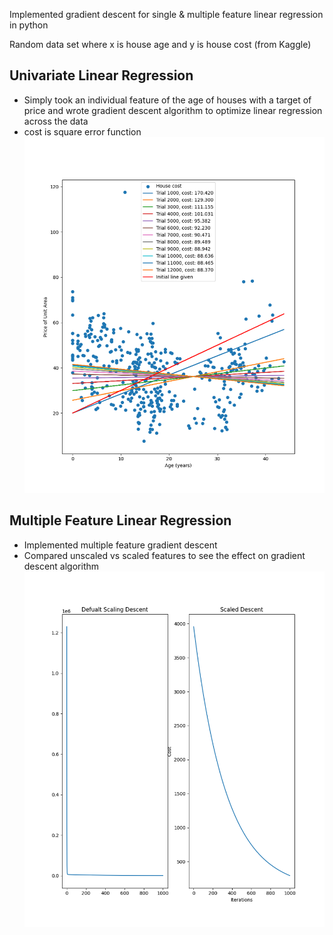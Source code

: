 Implemented gradient descent for single & multiple feature linear regression in python

Random data set where x is house age and y is house cost (from Kaggle)


## Univariate Linear Regression
- Simply took an individual feature of the age of houses with a target of price and wrote gradient descent algorithm to optimize linear regression across the data
- cost is square error function
![Figure image of graph](./imgs/figure_1.png)

## Multiple Feature Linear Regression
- Implemented multiple feature gradient descent
- Compared unscaled vs scaled features to see the effect on gradient descent algorithm
![Unscaled vs. Scaled Gradient Descent](./imgs/Unscaled_Scaled_MV_GD.png)

